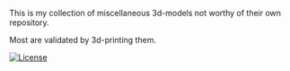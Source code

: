 This is my collection of miscellaneous 3d-models not worthy of their own repository.

Most are validated by 3d-printing them.

[![License](https://img.shields.io/badge/License-Apache%202.0-blue.svg)](https://opensource.org/licenses/Apache-2.0)